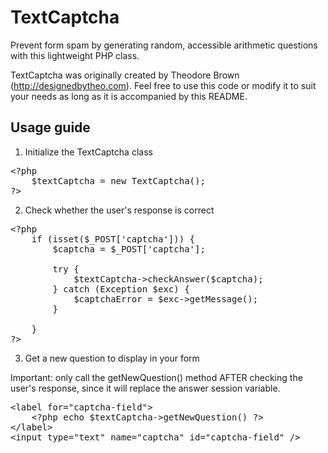 TextCaptcha
===========

Prevent form spam by generating random, accessible arithmetic questions with this lightweight PHP class.

TextCaptcha was originally created by Theodore Brown (http://designedbytheo.com). Feel free to use this code or modify it to suit your needs as long as it is accompanied by this README.

Usage guide
-----------

1. Initialize the TextCaptcha class

<pre>
&lt;?php
    $textCaptcha = new TextCaptcha();
?&gt;
</pre>

2. Check whether the user's response is correct

<pre>
&lt?php
    if (isset($_POST['captcha'])) {
        $captcha = $_POST['captcha'];
        
        try {
            $textCaptcha->checkAnswer($captcha);
        } catch (Exception $exc) {
            $captchaError = $exc->getMessage();
        }

    }
?&gt;
</pre>

3. Get a new question to display in your form

Important: only call the getNewQuestion() method AFTER checking the user's response, since it will replace the answer session variable.

<pre>
&lt;label for="captcha-field"&gt;
    &lt;?php echo $textCaptcha->getNewQuestion() ?&gt;
&lt;/label&gt;
&lt;input type="text" name="captcha" id="captcha-field" /&gt;
</pre>
